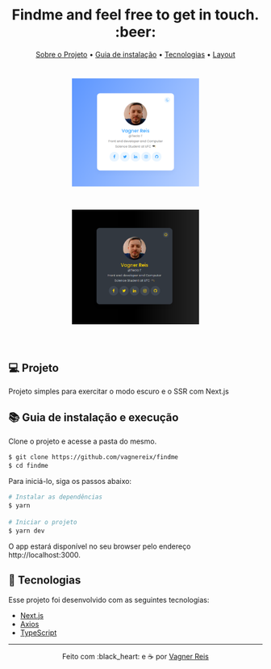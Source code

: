 <h1 align="center">
  Findme and feel free to get in touch. :beer:
</h1>

<p align="center">
  <a href="#-projeto">Sobre o Projeto</a> •
  <a href="#-guia-de-instalação-e-execução">Guia de instalação</a> •
  <a href="#-tecnologias">Tecnologias</a> •
  <a href="#-layout">Layout</a>
</p>

<div styles="display: flex;">
    <h1 align="center">
        <img alt="Letmeask" src="./public/imgs/no-dark.png" width="50%"/>
    </h1>
    <h1 align="center">
        <img alt="Letmeask" src="./public/imgs/dark-mode.png" width="50%" />
    </h1>
<div>

<br>

## 💻 Projeto

Projeto simples para exercitar o modo escuro e o SSR com Next.js

## 📚 Guia de instalação e execução

Clone o projeto e acesse a pasta do mesmo.

```bash
$ git clone https://github.com/vagnereix/findme
$ cd findme
```

Para iniciá-lo, siga os passos abaixo:
```bash
# Instalar as dependências
$ yarn

# Iniciar o projeto
$ yarn dev
```
O app estará disponível no seu browser pelo endereço http://localhost:3000.

## 🚀 Tecnologias

Esse projeto foi desenvolvido com as seguintes tecnologias:

- [Next.js](https://reactjs.org)
- [Axios](https://firebase.google.com/)
- [TypeScript](https://www.typescriptlang.org/)

---

<p align="center">
Feito com :black_heart:&nbsp;e ☕&nbsp;por <a href="https://github.com/vagnereix">Vagner Reis</a>
</p>